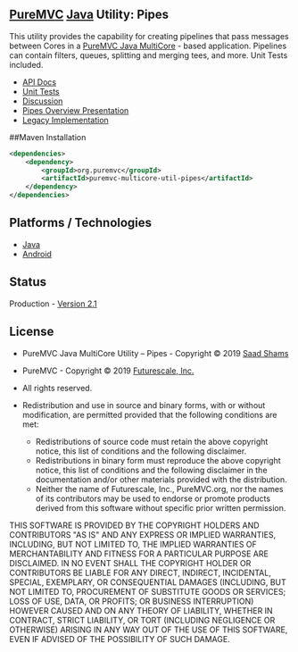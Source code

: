 ## [PureMVC](http://puremvc.github.com/) [Java](https://github.com/PureMVC/puremvc-java-multicore-framework/wiki) Utility: Pipes

This utility provides the capability for creating pipelines that pass messages between Cores in a [PureMVC Java MultiCore](https://github.com/PureMVC/puremvc-java-multicore-framework/wiki) - based application. 
Pipelines can contain filters, queues, splitting and merging tees, and more. Unit Tests included.

* [API Docs](http://puremvc.org/pages/docs/Java/pipes/)
* [Unit Tests](http://puremvc.github.io/pages/images/screenshots/PureMVC-Shot-Java-Pipes-UnitTests.png)
* [Discussion](http://forums.puremvc.org/index.php/topic,742.0.html)
* [Pipes Overview Presentation](http://puremvc.tv/#P002/T220)
* [Legacy Implementation](https://github.com/PureMVC/puremvc-java-util-pipes/tree/1.0.7)

##Maven Installation
```xml
<dependencies>
    <dependency>
        <groupId>org.puremvc</groupId>
        <artifactId>puremvc-multicore-util-pipes</artifactId>
    </dependency>
</dependencies>
```

## Platforms / Technologies
* [Java](https://en.wikipedia.org/wiki/Java_(programming_language))
* [Android](https://en.wikipedia.org/wiki/Android_(operating_system))

## Status
Production - [Version 2.1](https://github.com/PureMVC/puremvc-java-util-pipes/blob/master/VERSION)

## License
* PureMVC Java MultiCore Utility – Pipes - Copyright © 2019 [Saad Shams](https://www.linkedin.com/in/muizz)
* PureMVC - Copyright © 2019 [Futurescale, Inc.](http://futurescale.com/)
* All rights reserved.

* Redistribution and use in source and binary forms, with or without modification, are permitted provided that the following conditions are met:

  * Redistributions of source code must retain the above copyright notice, this list of conditions and the following disclaimer.
  * Redistributions in binary form must reproduce the above copyright notice, this list of conditions and the following disclaimer in the documentation and/or other materials provided with the distribution.
  * Neither the name of Futurescale, Inc., PureMVC.org, nor the names of its contributors may be used to endorse or promote products derived from this software without specific prior written permission.

THIS SOFTWARE IS PROVIDED BY THE COPYRIGHT HOLDERS AND CONTRIBUTORS "AS IS" AND ANY EXPRESS OR IMPLIED WARRANTIES, INCLUDING, BUT NOT LIMITED TO, THE IMPLIED WARRANTIES OF MERCHANTABILITY AND FITNESS FOR A PARTICULAR PURPOSE ARE DISCLAIMED. IN NO EVENT SHALL THE COPYRIGHT HOLDER OR CONTRIBUTORS BE LIABLE FOR ANY DIRECT, INDIRECT, INCIDENTAL, SPECIAL, EXEMPLARY, OR CONSEQUENTIAL DAMAGES (INCLUDING, BUT NOT LIMITED TO, PROCUREMENT OF SUBSTITUTE GOODS OR SERVICES; LOSS OF USE, DATA, OR PROFITS; OR BUSINESS INTERRUPTION) HOWEVER CAUSED AND ON ANY THEORY OF LIABILITY, WHETHER IN CONTRACT, STRICT LIABILITY, OR TORT (INCLUDING NEGLIGENCE OR OTHERWISE) ARISING IN ANY WAY OUT OF THE USE OF THIS SOFTWARE, EVEN IF ADVISED OF THE POSSIBILITY OF SUCH DAMAGE.
